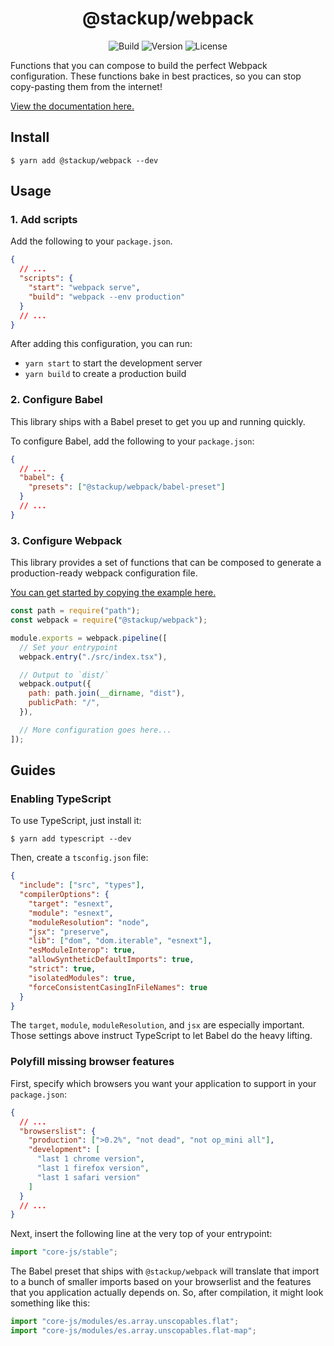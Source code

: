 <h1 align="center">@stackup/webpack</h1>

<div align="center">

![Build](https://github.com/rzane/webpack/workflows/Build/badge.svg)
![Version](https://img.shields.io/npm/v/@stackup/webpack)
![License](https://img.shields.io/npm/l/@stackup/webpack)

</div>

Functions that you can compose to build the perfect Webpack configuration. These functions bake in best practices, so you can stop copy-pasting them from the internet!

[View the documentation here.](docs/API.md)

## Install

    $ yarn add @stackup/webpack --dev

## Usage

### 1. Add scripts

Add the following to your `package.json`.

```json
{
  // ...
  "scripts": {
    "start": "webpack serve",
    "build": "webpack --env production"
  }
  // ...
}
```

After adding this configuration, you can run:

- `yarn start` to start the development server
- `yarn build` to create a production build

### 2. Configure Babel

This library ships with a Babel preset to get you up and running quickly.

To configure Babel, add the following to your `package.json`:

```json
{
  // ...
  "babel": {
    "presets": ["@stackup/webpack/babel-preset"]
  }
  // ...
}
```

### 3. Configure Webpack

This library provides a set of functions that can be composed to generate a production-ready webpack configuration file.

[You can get started by copying the example here.](example/webpack.config.js)

```javascript
const path = require("path");
const webpack = require("@stackup/webpack");

module.exports = webpack.pipeline([
  // Set your entrypoint
  webpack.entry("./src/index.tsx"),

  // Output to `dist/`
  webpack.output({
    path: path.join(__dirname, "dist"),
    publicPath: "/",
  }),

  // More configuration goes here...
]);
```

## Guides

### Enabling TypeScript

To use TypeScript, just install it:

    $ yarn add typescript --dev

Then, create a `tsconfig.json` file:

```json
{
  "include": ["src", "types"],
  "compilerOptions": {
    "target": "esnext",
    "module": "esnext",
    "moduleResolution": "node",
    "jsx": "preserve",
    "lib": ["dom", "dom.iterable", "esnext"],
    "esModuleInterop": true,
    "allowSyntheticDefaultImports": true,
    "strict": true,
    "isolatedModules": true,
    "forceConsistentCasingInFileNames": true
  }
}
```

The `target`, `module`, `moduleResolution`, and `jsx` are especially important.
Those settings above instruct TypeScript to let Babel do the heavy lifting.

### Polyfill missing browser features

First, specify which browsers you want your application to support in your `package.json`:

```json
{
  // ...
  "browserslist": {
    "production": [">0.2%", "not dead", "not op_mini all"],
    "development": [
      "last 1 chrome version",
      "last 1 firefox version",
      "last 1 safari version"
    ]
  }
  // ...
}
```

Next, insert the following line at the very top of your entrypoint:

```javascript
import "core-js/stable";
```

The Babel preset that ships with `@stackup/webpack` will translate that import to a bunch of smaller imports based on your browserlist and the features that you application actually depends on. So, after compilation, it might look something like this:

```javascript
import "core-js/modules/es.array.unscopables.flat";
import "core-js/modules/es.array.unscopables.flat-map";
```
